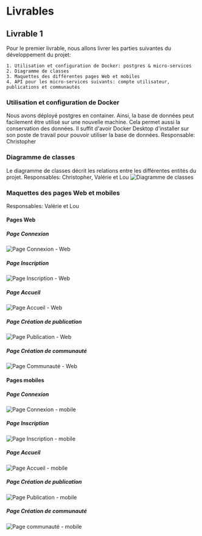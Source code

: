 # Livrables

## Livrable 1
Pour le premier livrable, nous allons livrer les parties suivantes du développement du projet:

    1. Utilisation et configuration de Docker: postgres & micro-services
    2. Diagramme de classes
    3. Maquettes des différentes pages Web et mobiles
    4. API pour les micro-services suivants: compte utilisateur, publications et communautés

### Utilisation et configuration de Docker
Nous avons déployé postgres en container. Ainsi, la base de données peut facilement être utilisé sur une nouvelle machine. Cela permet aussi la conservation des données. Il suffit d'avoir Docker Desktop d'installer sur son poste de travail pour pouvoir utiliser la base de données. Responsable: Christopher

### Diagramme de classes
Le diagramme de classes décrit les relations entre les différentes entités du projet. Responsables: Christopher, Valérie et Lou
![Diagramme de classes](./images/Diagramme%20de%20classes.png)

### Maquettes des pages Web et mobiles
Responsables: Valérie et Lou
#### Pages Web
##### Page Connexion
![Page Connexion - Web](./images/connexion_web.png)
##### Page Inscription
![Page Inscription - Web](./images/inscription-web.png)
##### Page Accueil
![Page Accueil - Web](./images/page_accueil_web.png)
##### Page Création de publication
![Page Publication - Web](./images/post-web.png)
##### Page Création de communauté
![Page Communauté - Web](./images/communaute-web.png)

#### Pages mobiles
##### Page Connexion
![Page Connexion - mobile](./images/connexion_mobile.png)
##### Page Inscription
![Page Inscription - mobile](./images/inscription_mobile.png)
##### Page Accueil
![Page Accueil - mobile](./images/page_accueil_mobile.png)
##### Page Création de publication
![Page Publication - mobile](./images/post-mobile.png)
##### Page Création de communauté
![Page communauté - mobile](./images/communaute-mobile.png)